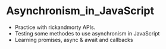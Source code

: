 # Asynchronism_in_JavaScript

- Practice with rickandmorty APIs.
- Testing some methodes to use asynchronism in JavaScript
- Learning promises, async & await and callbacks
